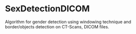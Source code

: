 # SexDetectionDICOM

Algorithm for gender detection using windowing technique and border/objects detection on CT-Scans, DICOM files. 

